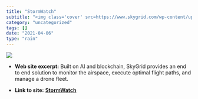 ```yaml
---
title: "StormWatch"
subtitle: "<img class='cover' src=https://www.skygrid.com/wp-content/uploads/2020/05/home-3-scaled.jpg>"
category: "uncategorized"
tags: []
date: "2021-04-06"
type: "rain"
---
```

<img class="cover" src=https://www.skygrid.com/wp-content/uploads/2020/05/home-3-scaled.jpg>



* **Web site excerpt:** Built on AI and blockchain, SkyGrid provides an end to end solution to monitor the airspace, execute optimal flight paths, and manage a drone fleet.

* **Link to site:** **[StormWatch](http://www.skygrid.com)**